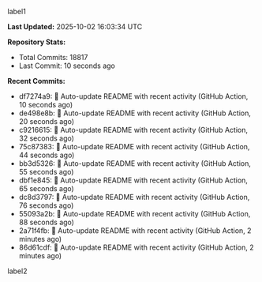 
label1 
<!-- ACTIVITY_START -->
**Last Updated:** 2025-10-02 16:03:34 UTC

**Repository Stats:**
- Total Commits: 18817
- Last Commit: 10 seconds ago

**Recent Commits:**
- df7274a9: 🤖 Auto-update README with recent activity (GitHub Action, 10 seconds ago)
- de498e8b: 🤖 Auto-update README with recent activity (GitHub Action, 20 seconds ago)
- c9216615: 🤖 Auto-update README with recent activity (GitHub Action, 32 seconds ago)
- 75c87383: 🤖 Auto-update README with recent activity (GitHub Action, 44 seconds ago)
- bb3d5326: 🤖 Auto-update README with recent activity (GitHub Action, 55 seconds ago)
- dbf1e845: 🤖 Auto-update README with recent activity (GitHub Action, 65 seconds ago)
- dc8d3797: 🤖 Auto-update README with recent activity (GitHub Action, 76 seconds ago)
- 55093a2b: 🤖 Auto-update README with recent activity (GitHub Action, 88 seconds ago)
- 2a71f4fb: 🤖 Auto-update README with recent activity (GitHub Action, 2 minutes ago)
- 86d61cdf: 🤖 Auto-update README with recent activity (GitHub Action, 2 minutes ago)
<!-- ACTIVITY_END -->

label2
